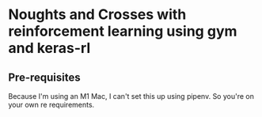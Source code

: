 # Noughts and Crosses with reinforcement learning using gym and keras-rl

## Pre-requisites

Because I'm using an M1 Mac, I can't set this up using pipenv. So you're on your own re requirements.

